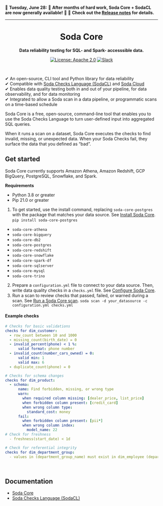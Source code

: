  📣 **Tuesday, June 28:** 📣
 **After months of hard work, Soda Core + SodaCL are now generally available!** 🎉 🎉
**Check out the [Release notes](https://github.com/sodadata/soda-core/releases) for details.**

---

<h1 align="center">Soda Core</h1>
<p align="center"><b>Data reliability testing for SQL- and Spark- accesssible data.</b></p>

<p align="center">
  <a href="https://github.com/sodadata/soda-core/blob/main/LICENSE"><img src="https://img.shields.io/badge/license-Apache%202-blue.svg" alt="License: Apache 2.0"></a>
  <a href="https://join.slack.com/t/soda-community/shared_invite/zt-m77gajo1-nXJF7JtbbRht2zwaiLb9pg"><img alt="Slack" src="https://img.shields.io/badge/chat-slack-green.svg"></a>
</p>
<br />


&#10004;  An open-source, CLI tool and Python library for data reliability<br />
&#10004;  Compatible with <a href="https://docs.soda.io/soda-cl/soda-cl-overview.html" target="_blank">Soda Checks Language (SodaCL)</a> and <a href="https://cloud.soda.io/signup" target="_blank">Soda Cloud</a> <br />
&#10004;  Enables data quality testing both in and out of your pipeline, for data observability, and for data monitoring <br />
&#10004;  Integrated to allow a Soda scan in a data pipeline, or programmatic scans on a time-based schedule <br />


Soda Core is a free, open-source, command-line tool that enables you to use the Soda Checks Language to turn user-defined input into aggregated SQL queries. 

When it runs a scan on a dataset, Soda Core executes the checks to find invalid, missing, or unexpected data. When your Soda Checks fail, they surface the data that you defined as “bad”.



## Get started

Soda Core currently supports Amazon Athena, Amazon Redshift, GCP BigQuery, PostgreSQL, Snowflake, and Spark. 

**Requirements**
* Python 3.8 or greater
* Pip 21.0 or greater

1. To get started, use the install command, replacing `soda-core-postgres` with the package that matches your data source.  See [Install Soda Core](https://docs.soda.io/soda-core/installation.html).<br />
`pip install soda-core-postgres`
* `soda-core-athena`
* `soda-core-bigquery`
* `soda-core-db2`
* `soda-core-postgres`
* `soda-core-redshift`
* `soda-core-snowflake`
* `soda-core-spark-df`
* `soda-core-sqlserver`
* `soda-core-mysql`
* `soda-core-trino`
2. Prepare a `configuration.yml` file to connect to your data source. Then, write data quality checks in a `checks.yml` file. See [Configure Soda Core](https://docs.soda.io/soda-core/configuration.html#configuration-instructions).
3. Run a scan to review checks that passed, failed, or warned during a scan. See [Run a Soda Core scan](https://docs.soda.io/soda-core/scan-core.html).
`soda scan -d your_datasource -c configuration.yml checks.yml`

#### Example checks
```yaml
# Checks for basic validations
checks for dim_customer:
  - row_count between 10 and 1000
  - missing_count(birth_date) = 0
  - invalid_percent(phone) < 1 %:
      valid format: phone number
  - invalid_count(number_cars_owned) = 0:
      valid min: 1
      valid max: 6
  - duplicate_count(phone) = 0

# Checks for schema changes
checks for dim_product:
  - schema:
      name: Find forbidden, missing, or wrong type
      warn:
        when required column missing: [dealer_price, list_price]
        when forbidden column present: [credit_card]
        when wrong column type:
          standard_cost: money
      fail:
        when forbidden column present: [pii*]
        when wrong column index:
          model_name: 22
# Check for freshness 
  - freshness(start_date) < 1d

# Check for referential integrity
checks for dim_department_group:
  - values in (department_group_name) must exist in dim_employee (department_name)
```
<br />

## Documentation

* [Soda Core](https://docs.soda.io/soda-core/overview-main.html)
* [Soda Checks Language (SodaCL)](https://docs.soda.io/soda-cl/soda-cl-overview.html)

